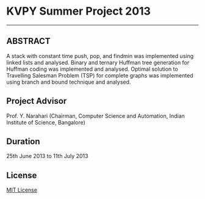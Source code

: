 KVPY Summer Project 2013
========================

--------------------------

ABSTRACT
--------

A stack with constant time push, pop, and findmin was implemented using linked lists and analysed. Binary and ternary Huffman tree generation for Huffman coding was implemented and analysed.  Optimal solution to Travelling Salesman Problem (TSP) for complete graphs was implemented using branch and bound technique and analysed. 

Project Advisor
---------------

Prof. Y. Narahari (Chairman, Computer Science and Automation, Indian Institute of Science, Bangalore)

Duration
--------

25th June 2013 to 11th July 2013

License
-------

[MIT License](http://jay.mit-license.org/2013)
